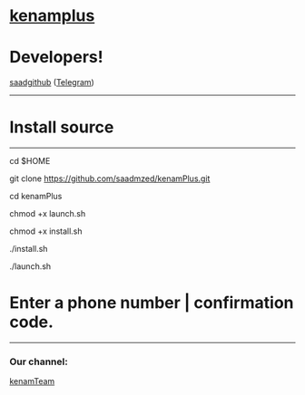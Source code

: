 # [kenamplus](https://telegram.me/kenamch)

# Developers!


[saadgithub](https://github.com/saadmzed) ([Telegram](https://telegram.me/saad7m))
* * *

# Install source

* * *
cd $HOME

git clone https://github.com/saadmzed/kenamPlus.git

cd kenamPlus

chmod +x launch.sh

chmod +x install.sh

./install.sh

./launch.sh 

# Enter a phone number | confirmation code.

* * *

### Our channel:

[kenamTeam](https://telegram.me/kenamch)
 
